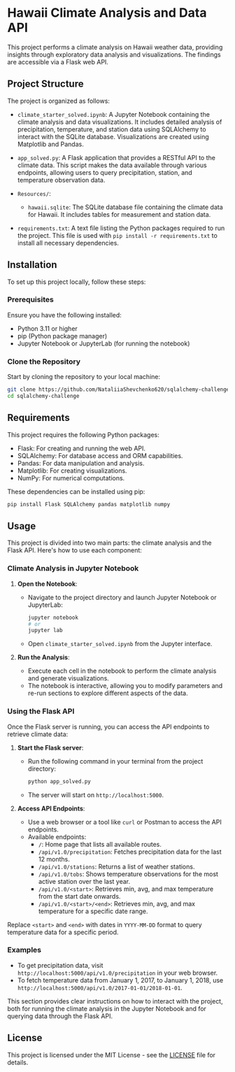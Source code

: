 # Hawaii Climate Analysis and Data API

This project performs a climate analysis on Hawaii weather data, providing insights through exploratory data analysis and visualizations. The findings are accessible via a Flask web API.

## Project Structure

The project is organized as follows:

- `climate_starter_solved.ipynb`: A Jupyter Notebook containing the climate analysis and data visualizations. It includes detailed analysis of precipitation, temperature, and station data using SQLAlchemy to interact with the SQLite database. Visualizations are created using Matplotlib and Pandas.

- `app_solved.py`: A Flask application that provides a RESTful API to the climate data. This script makes the data available through various endpoints, allowing users to query precipitation, station, and temperature observation data.

- `Resources/`: 
  - `hawaii.sqlite`: The SQLite database file containing the climate data for Hawaii. It includes tables for measurement and station data.

- `requirements.txt`: A text file listing the Python packages required to run the project. This file is used with `pip install -r requirements.txt` to install all necessary dependencies.

## Installation

To set up this project locally, follow these steps:

### Prerequisites

Ensure you have the following installed:

- Python 3.11 or higher
- pip (Python package manager)
- Jupyter Notebook or JupyterLab (for running the notebook)

### Clone the Repository

Start by cloning the repository to your local machine:

```bash
git clone https://github.com/NataliiaShevchenko620/sqlalchemy-challenge.git
cd sqlalchemy-challenge
```

## Requirements

This project requires the following Python packages:

- Flask: For creating and running the web API.
- SQLAlchemy: For database access and ORM capabilities.
- Pandas: For data manipulation and analysis.
- Matplotlib: For creating visualizations.
- NumPy: For numerical computations.

These dependencies can be installed using pip:

```bash
pip install Flask SQLAlchemy pandas matplotlib numpy
```

## Usage

This project is divided into two main parts: the climate analysis and the Flask API. Here's how to use each component:

### Climate Analysis in Jupyter Notebook

1. **Open the Notebook**:
    - Navigate to the project directory and launch Jupyter Notebook or JupyterLab:
      ```bash
      jupyter notebook
      # or
      jupyter lab
      ```
    - Open `climate_starter_solved.ipynb` from the Jupyter interface.

2. **Run the Analysis**:
    - Execute each cell in the notebook to perform the climate analysis and generate visualizations. 
    - The notebook is interactive, allowing you to modify parameters and re-run sections to explore different aspects of the data.

### Using the Flask API

Once the Flask server is running, you can access the API endpoints to retrieve climate data:

1. **Start the Flask server**:
    - Run the following command in your terminal from the project directory:
      ```bash
      python app_solved.py
      ```
    - The server will start on `http://localhost:5000`.

2. **Access API Endpoints**:
    - Use a web browser or a tool like `curl` or Postman to access the API endpoints.
    - Available endpoints:
        - `/`: Home page that lists all available routes.
        - `/api/v1.0/precipitation`: Fetches precipitation data for the last 12 months.
        - `/api/v1.0/stations`: Returns a list of weather stations.
        - `/api/v1.0/tobs`: Shows temperature observations for the most active station over the last year.
        - `/api/v1.0/<start>`: Retrieves min, avg, and max temperature from the start date onwards.
        - `/api/v1.0/<start>/<end>`: Retrieves min, avg, and max temperature for a specific date range.

Replace `<start>` and `<end>` with dates in `YYYY-MM-DD` format to query temperature data for a specific period.

### Examples

- To get precipitation data, visit `http://localhost:5000/api/v1.0/precipitation` in your web browser.
- To fetch temperature data from January 1, 2017, to January 1, 2018, use `http://localhost:5000/api/v1.0/2017-01-01/2018-01-01`.

This section provides clear instructions on how to interact with the project, both for running the climate analysis in the Jupyter Notebook and for querying data through the Flask API.

## License

This project is licensed under the MIT License - see the [LICENSE](LICENSE) file for details.






